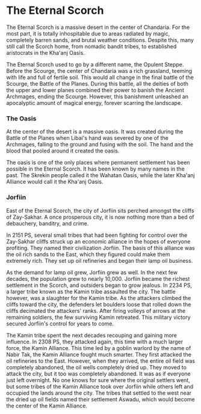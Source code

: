 # The Eternal Scorch
The Eternal Scorch is a massive desert in the center of Chandaria. For the most part, it is totally inhospitable due to areas radiated by magic, completely barren sands, and brutal weather conditions. Despite this, many still call the Scorch home, from nomadic bandit tribes, to established aristocrats in the Kha'anj Oasis.

The Eternal Scorch used to go by a different name, the Opulent Steppe. Before the Scourge, the center of Chandaria was a rich grassland, teeming with life and full of fertile soil. This would all change in the final battle of the Scourge, the Battle of the Planes. During this battle, all the deities of both the upper and lower planes combined their power to banish the Ancient Archmages, ending the Scourge. However, this banishment unleashed an apocalyptic amount of magical energy, forever scarring the landscape.

### The Oasis
At the center of the desert is a massive oasis. It was created during the Battle of the Planes when Libai's hand was severed by one of the Archmages, falling to the ground and fusing with the soil. The hand and the blood that pooled around it created the oasis.

The oasis is one of the only places where permanent settlement has been possible in the Eternal Scorch. It has been known by many names in the past. The Skrekin people called it the Wahatan Oasis, while the later Kha'anj Alliance would call it the Kha'anj Oasis.

### Jorfiin
East of the Eternal Scorch, the city of Jorfiin sits perched amongst the cliffs of Zay-Sakhar. A once prosperous city, it is now nothing more than a bed of debauchery, banditry, and crime.

In 2151 PS, several small tribes that had been fighting for control over the Zay-Sakhar cliffs struck up an economic alliance in the hopes of everyone profiting. They named their civilization Jorfiin. The basis of this alliance was the oil rich sands to the East, which they figured could make them extremely rich. They set up oil refineries and began their lamp oil business.

As the demand for lamp oil grew, Jorfiin grew as well. In the next few decades, the population grew to nearly 10,000. Jorfiin became the richest settlement in the Scorch, and outsiders began to grow jealous. In 2234 PS, a larger tribe known as the Kamin tribe assaulted the city. The battle however, was a slaughter for the Kamin tribe. As the attackers climbed the cliffs toward the city, the defenders let boulders loose that rolled down the cliffs decimated the attackers' ranks. After firing volleys of arrows at the remaining soldiers, the few surviving Kamin retreated. This military victory secured Jorfiin's control for years to come.

The Kamin tribe spent the next decades recouping and gaining more influence. In 2308 PS, they attacked again, this time with a much larger force, the Kamin Alliance. This time led by a goblin warlord by the name of Nabir Tak, the Kamin Alliance fought much smarter. They first attacked the oil refineries to the East. However, when they arrived, the entire oil field was completely abandoned, the oil wells completely dried up. They moved to attack the city, but it too was completely abandoned. It was as if everyone just left overnight. No one knows for sure where the original settlers went, but some tribes of the Kamin Alliance took over Jorfiin while others left and occupied the lands around the city. The tribes that settled to the west near the dried up oil fields named their settlement Aswadu, which would become the center of the Kamin Alliance.